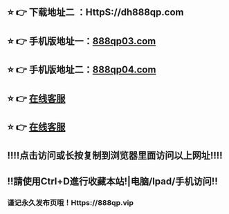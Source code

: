 
## ⭐️ 👉 下载地址二 ：HttpS://dh888qp.com
## ⭐️ 👉 手机版地址一：<a href="http://www.888qp03.com">888qp03.com</a>
## ⭐️ 👉 手机版地址二：<a href="http://www.888qp04.com">888qp04.com</a>
## ⭐️ 👉  <a href="https://6fb50b48d6b07.chatnow.mstatik.com/widget/standalone.html?eid=214235">在线客服</a>
## ⭐️ 👉  <a href="https://www.888qpkf.com">在线客服</a>
## ‼️‼️点击访问或长按复制到浏览器里面访问以上网址‼️‼️
## ‼️請使用Ctrl+D進行收藏本站!|电脑/Ipad/手机访问‼️
### 谨记永久发布页哦！Https://888qp.vip
